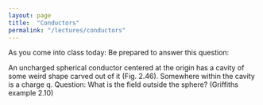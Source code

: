 ```yaml
---
layout: page
title:  "Conductors"
permalink: "/lectures/conductors"
---
```


As you come into class today: Be prepared to answer this question:

An uncharged spherical conductor centered at the origin has a  cavity of some weird shape carved out of it (Fig. 2.46). Somewhere within the  cavity is a charge q. Question: What is the field outside the sphere? 
(Griffiths example 2.10)

